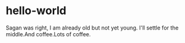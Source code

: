 # hello-world
Sagan was right, I am already old but not yet young. I'll settle for the middle.And coffee.Lots of coffee. 
